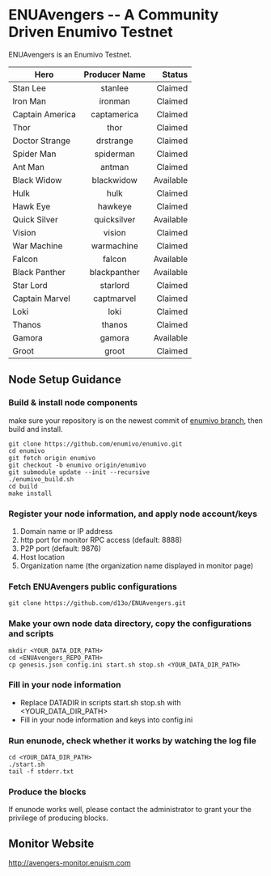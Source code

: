# ENUAvengers -- A Community Driven Enumivo Testnet

ENUAvengers is an Enumivo Testnet.

| Hero        | Producer Name           | Status  |
| ------------- |:-------------:| -----:|
|Stan Lee|stanlee|Claimed|
|Iron Man|ironman|Claimed|
|Captain America|captamerica|Claimed|
|Thor|thor|Claimed|
|Doctor Strange|drstrange|Claimed|
|Spider Man|spiderman|Claimed|
|Ant Man|antman|Claimed|
|Black Widow|blackwidow|Available|
|Hulk|hulk|Claimed|
|Hawk Eye|hawkeye|Claimed|
|Quick Silver|quicksilver|Available|
|Vision|vision|Claimed|
|War Machine|warmachine|Claimed|
|Falcon|falcon|Available|
|Black Panther|blackpanther|Available|
|Star Lord|starlord|Claimed|
|Captain Marvel|captmarvel|Claimed|
|Loki|loki|Claimed|
|Thanos|thanos|Claimed|
|Gamora|gamora|Available|
|Groot|groot|Claimed|

## Node Setup Guidance
### Build & install node components
make sure your repository is on the newest commit of [enumivo branch](https://github.com/enumivo/enumivo.git), then build and install.

```
git clone https://github.com/enumivo/enumivo.git
cd enumivo
git fetch origin enumivo
git checkout -b enumivo origin/enumivo
git submodule update --init --recursive
./enumivo_build.sh
cd build
make install
```
### Register your node information, and apply node account/keys
1. Domain name or IP address
1. http port for monitor RPC access (default: 8888)
1. P2P port (default: 9876)
1. Host location
1. Organization name (the organization name displayed in monitor page)

### Fetch ENUAvengers public configurations

```
git clone https://github.com/d13o/ENUAvengers.git
```
### Make your own node data directory, copy the configurations and scripts
```
mkdir <YOUR_DATA_DIR_PATH>
cd <ENUAvengers_REPO_PATH>
cp genesis.json config.ini start.sh stop.sh <YOUR_DATA_DIR_PATH>
```
### Fill in your node information
- Replace DATADIR in scripts start.sh stop.sh with <YOUR_DATA_DIR_PATH> 
- Fill in your node information and keys into config.ini

### Run enunode, check whether it works by watching the log file

```
cd <YOUR_DATA_DIR_PATH>
./start.sh
tail -f stderr.txt
```
### Produce the blocks
If enunode works well, please contact the administrator to grant your the privilege of producing blocks.


## Monitor Website
http://avengers-monitor.enuism.com


